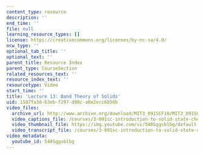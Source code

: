 ```yaml
---
content_type: resource
description: ''
end_time: ''
file: null
learning_resource_types: []
license: https://creativecommons.org/licenses/by-nc-sa/4.0/
ocw_type: ''
optional_tab_title: ''
optional_text: ''
parent_title: Resource Index
parent_type: CourseSection
related_resources_text: ''
resource_index_text: ''
resourcetype: Video
start_time: ''
title: 'Lecture 13: Band Theory of Solids'
uid: 1587fa3d-b3eb-f297-d90c-a8e2ecc6b50b
video_files:
  archive_url: http://www.archive.org/download/MIT3_091SCF10/MIT3_091SCF10lec13_300k.mp4
  video_captions_file: /courses/3-091sc-introduction-to-solid-state-chemistry-fall-2010/4633169b02fd5458816710dd42e01dfb_540Sggsblbg.vtt
  video_thumbnail_file: https://img.youtube.com/vi/540Sggsblbg/default.jpg
  video_transcript_file: /courses/3-091sc-introduction-to-solid-state-chemistry-fall-2010/940114cd6bcf1e6efc75a915faf82253_540Sggsblbg.pdf
video_metadata:
  youtube_id: 540Sggsblbg
---
```

